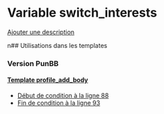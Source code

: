 # Variable switch_interests
[Ajouter une description](https://fa-tvars.appspot.com/switch_interests)

n## Utilisations dans les templates

### Version PunBB

#### [Template profile_add_body](punbb/profile_add_body.md)
* [Début de condition à la ligne 88](../punbb/profile_add_body.tpl#L88)
* [Fin de condition à la ligne 93](../punbb/profile_add_body.tpl#L93)
